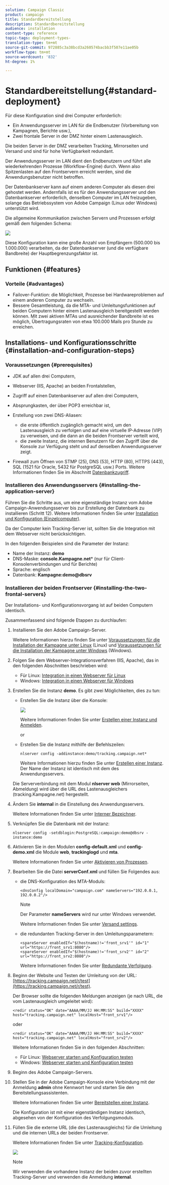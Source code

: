 ```yaml
---
solution: Campaign Classic
product: campaign
title: Standardbereitstellung
description: Standardbereitstellung
audience: installation
content-type: reference
topic-tags: deployment-types-
translation-type: tm+mt
source-git-commit: 972885c3a38bcd3a260574bacbb3f507e11ae05b
workflow-type: tm+mt
source-wordcount: '832'
ht-degree: 1%

---
```



# Standardbereitstellung{#standard-deployment}

Für diese Konfiguration sind drei Computer erforderlich:

* Ein Anwendungsserver im LAN für die Endbenutzer (Vorbereitung von Kampagnen, Berichte usw.),
* Zwei frontale Server in der DMZ hinter einem Lastenausgleich.

Die beiden Server in der DMZ verarbeiten Tracking, Mirrorseiten und Versand und sind für hohe Verfügbarkeit redundant.

Der Anwendungsserver im LAN dient den Endbenutzern und führt alle wiederkehrenden Prozesse (Workflow-Engine) durch. Wenn also Spitzenlasten auf den Frontservern erreicht werden, sind die Anwendungsbenutzer nicht betroffen.

Der Datenbankserver kann auf einem anderen Computer als diesen drei gehostet werden. Andernfalls ist es für den Anwendungsserver und den Datenbankserver erforderlich, denselben Computer im LAN freizugeben, solange das Betriebssystem von Adobe Campaign (Linux oder Windows) unterstützt wird.

Die allgemeine Kommunikation zwischen Servern und Prozessen erfolgt gemäß dem folgenden Schema:

![](assets/s_001_ncs_install_standardconfig.png)

Diese Konfiguration kann eine große Anzahl von Empfängern (500.000 bis 1.000.000) verarbeiten, da der Datenbankserver (und die verfügbare Bandbreite) der Hauptbegrenzungsfaktor ist.

## Funktionen {#features}

### Vorteile {#advantages}

* Failover-Funktion: die Möglichkeit, Prozesse bei Hardwareproblemen auf einem anderen Computer zu wechseln.
* Bessere Gesamtleistung, da die MTA- und Umleitungsfunktionen auf beiden Computern hinter einem Lastenausgleich bereitgestellt werden können. Mit zwei aktiven MTAs und ausreichender Bandbreite ist es möglich, Übertragungsraten von etwa 100.000 Mails pro Stunde zu erreichen.

## Installations- und Konfigurationsschritte {#installation-and-configuration-steps}

### Voraussetzungen {#prerequisites}

* JDK auf allen drei Computern,
* Webserver (IIS, Apache) an beiden Frontalstellen,
* Zugriff auf einen Datenbankserver auf allen drei Computern,
* Absprungkasten, der über POP3 erreichbar ist,
* Erstellung von zwei DNS-Aliasen:

   * die erste öffentlich zugänglich gemacht wird, um den Lastenausgleich zu verfolgen und auf eine virtuelle IP-Adresse (VIP) zu verweisen, und die dann an die beiden Frontserver verteilt wird,
   * die zweite Instanz, die internen Benutzern für den Zugriff über die Konsole zur Verfügung steht und auf denselben Anwendungsserver zeigt.

* Firewall zum Öffnen von STMP (25), DNS (53), HTTP (80), HTTPS (443), SQL (1521 für Oracle, 5432 für PostgreSQL usw.) Ports. Weitere Informationen finden Sie im Abschnitt [Datenbankzugriff](../../installation/using/network-configuration.md#database-access).

### Installieren des Anwendungsservers {#installing-the-application-server}

Führen Sie die Schritte aus, um eine eigenständige Instanz vom Adobe Campaign-Anwendungsserver bis zur Erstellung der Datenbank zu installieren (Schritt 12). Weitere Informationen finden Sie unter [Installation und Konfiguration (Einzelcomputer)](../../installation/using/standalone-deployment.md#installing-and-configuring--single-machine-).

Da der Computer kein Tracking-Server ist, sollten Sie die Integration mit dem Webserver nicht berücksichtigen.

In den folgenden Beispielen sind die Parameter der Instanz:

* Name der Instanz: **demo**
* DNS-Maske: **console.Kampagne.net*** (nur für Client-Konsolenverbindungen und für Berichte)
* Sprache: englisch
* Datenbank: **Kampagne:demo@dbsrv**

### Installieren der beiden Frontserver {#installing-the-two-frontal-servers}

Der Installations- und Konfigurationsvorgang ist auf beiden Computern identisch.

Zusammenfassend sind folgende Etappen zu durchlaufen:

1. Installieren Sie den Adobe Campaign-Server.

   Weitere Informationen hierzu finden Sie unter [Voraussetzungen für die Installation der Kampagne unter Linux](../../installation/using/prerequisites-of-campaign-installation-in-linux.md) (Linux) und [Voraussetzungen für die Installation der Kampagne unter Windows](../../installation/using/prerequisites-of-campaign-installation-in-windows.md) (Windows).

1. Folgen Sie dem Webserver-Integrationsverfahren (IIS, Apache), das in den folgenden Abschnitten beschrieben wird:

   * Für Linux: [Integration in einen Webserver für Linux](../../installation/using/integration-into-a-web-server-for-linux.md)
   * Windows: [Integration in einen Webserver für Windows](../../installation/using/integration-into-a-web-server-for-windows.md)

1. Erstellen Sie die Instanz **demo**. Es gibt zwei Möglichkeiten, dies zu tun:

   * Erstellen Sie die Instanz über die Konsole:

      ![](assets/install_create_new_connexion.png)

      Weitere Informationen finden Sie unter [Erstellen einer Instanz und Anmelden](../../installation/using/creating-an-instance-and-logging-on.md).

      or

   * Erstellen Sie die Instanz mithilfe der Befehlszeilen:

      ```
      nlserver config -addinstance:demo/tracking.campaign.net*
      ```

      Weitere Informationen hierzu finden Sie unter [Erstellen einer Instanz](../../installation/using/command-lines.md#creating-an-instance).
   Der Name der Instanz ist identisch mit dem des Anwendungsservers.

   Die Serververbindung mit dem Modul **nlserver web** (Mirrorseiten, Abmeldung) wird über die URL des Lastenausgleichers (tracking.Kampagne.net) hergestellt.

1. Ändern Sie **internal** in die Einstellung des Anwendungsservers.

   Weitere Informationen finden Sie unter [Interner Bezeichner](../../installation/using/campaign-server-configuration.md#internal-identifier).

1. Verknüpfen Sie die Datenbank mit der Instanz:

   ```
   nlserver config -setdblogin:PostgreSQL:campaign:demo@dbsrv -instance:demo
   ```

1. Aktivieren Sie in den Modulen **config-default.xml** und **config-demo.xml** die Module **web**, **trackinglogd** und **mta**.

   Weitere Informationen finden Sie unter [Aktivieren von Prozessen](../../installation/using/campaign-server-configuration.md#enabling-processes).

1. Bearbeiten Sie die Datei **serverConf.xml** und füllen Sie Folgendes aus:

   * die DNS-Konfiguration des MTA-Moduls:

      ```
      <dnsConfig localDomain="campaign.com" nameServers="192.0.0.1, 192.0.0.2"/>
      ```

      >[!NOTE]
      >
      >Der Parameter **nameServers** wird nur unter Windows verwendet.

      Weitere Informationen finden Sie unter [Versand settings](../../installation/using/campaign-server-configuration.md#delivery-settings).

   * die redundanten Tracking-Server in den Umleitungsparametern:

      ```
      <spareServer enabledIf="$(hostname)!='front_srv1'" id="1" url="https://front_srv1:8080"/>
      <spareServer enabledIf="$(hostname)!='front_srv2'" id="2" url="https://front_srv2:8080"/>
      ```

      Weitere Informationen finden Sie unter [Redundante Verfolgung](../../installation/using/configuring-campaign-server.md#redundant-tracking).

1. Beginn der Website und Testen der Umleitung von der URL: [https://tracking.campaign.net/r/test](https://tracking.campaign.net/r/test).

   Der Browser sollte die folgenden Meldungen anzeigen (je nach URL, die vom Lastenausgleich umgeleitet wird):

   ```
   <redir status="OK" date="AAAA/MM/JJ HH:MM:SS" build="XXXX" host="tracking.campaign.net" localHost="front_srv1"/>
   ```

   oder

   ```
   <redir status="OK" date="AAAA/MM/JJ HH:MM:SS" build="XXXX" host="tracking.campaign.net" localHost="front_srv2"/>
   ```

   Weitere Informationen finden Sie in den folgenden Abschnitten:

   * Für Linux: [Webserver starten und Konfiguration testen](../../installation/using/integration-into-a-web-server-for-linux.md#launching-the-web-server-and-testing-the-configuration)
   * Windows: [Webserver starten und Konfiguration testen](../../installation/using/integration-into-a-web-server-for-windows.md#launching-the-web-server-and-testing-the-configuration)

1. Beginn des Adobe Campaign-Servers.
1. Stellen Sie in der Adobe Campaign-Konsole eine Verbindung mit der Anmeldung **admin** ohne Kennwort her und starten Sie den Bereitstellungsassistenten.

   Weitere Informationen finden Sie unter [Bereitstellen einer Instanz](../../installation/using/deploying-an-instance.md).

   Die Konfiguration ist mit einer eigenständigen Instanz identisch, abgesehen von der Konfiguration des Verfolgungsmoduls.

1. Füllen Sie die externe URL (die des Lastenausgleichs) für die Umleitung und die internen URLs der beiden Frontserver.

   Weitere Informationen finden Sie unter [Tracking-Konfiguration](../../installation/using/deploying-an-instance.md#tracking-configuration).

   ![](assets/d_ncs_install_tracking2.png)

   >[!NOTE]
   >
   >Wir verwenden die vorhandene Instanz der beiden zuvor erstellten Tracking-Server und verwenden die Anmeldung **internal**.

